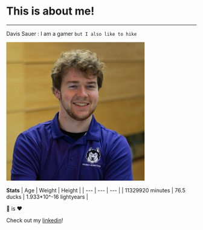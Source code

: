 # This is about me!
---

Davis Sauer
 : I am a gamer
`but I also like to hike`

![Me!](https://github.com/Asiadav/EE-201/blob/aboutME/aboutME/Headshot%202022.jpg)

**Stats** 
| Age | Weight | Height |
| --- | --- | --- |
| 11329920 minutes | 76.5 ducks | 1.933*10^-16 lightyears |

:bread: is :hearts:

Check out my [linkedin](https://www.youtube.com/watch?v=dQw4w9WgXcQ)!



